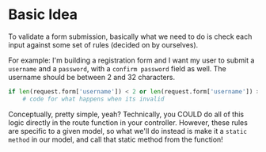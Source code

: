 # Basic Idea

To validate a form submission, basically what we need to do is check each input against some set of rules (decided on by ourselves).

For example: I'm building a registration form and I want my user to submit a `username` and a `password`, with a `confirm password` field as well. The username should be between 2 and 32 characters.

```py
if len(request.form['username']) < 2 or len(request.form['username']) > 32:
    # code for what happens when its invalid
```

Conceptually, pretty simple, yeah? Technically, you COULD do all of this logic directly in the route function in your controller. However, these rules are specific to a given model, so what we'll do instead is make it a `static method` in our model, and call that static method from the function!